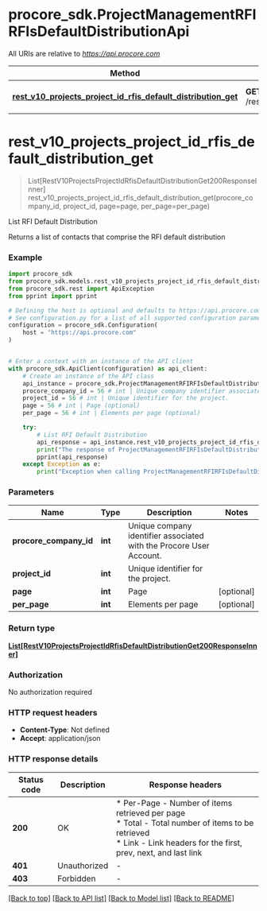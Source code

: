 # procore_sdk.ProjectManagementRFIRFIsDefaultDistributionApi

All URIs are relative to *https://api.procore.com*

Method | HTTP request | Description
------------- | ------------- | -------------
[**rest_v10_projects_project_id_rfis_default_distribution_get**](ProjectManagementRFIRFIsDefaultDistributionApi.md#rest_v10_projects_project_id_rfis_default_distribution_get) | **GET** /rest/v1.0/projects/{project_id}/rfis/default_distribution | List RFI Default Distribution


# **rest_v10_projects_project_id_rfis_default_distribution_get**
> List[RestV10ProjectsProjectIdRfisDefaultDistributionGet200ResponseInner] rest_v10_projects_project_id_rfis_default_distribution_get(procore_company_id, project_id, page=page, per_page=per_page)

List RFI Default Distribution

Returns a list of contacts that comprise the RFI default distribution

### Example


```python
import procore_sdk
from procore_sdk.models.rest_v10_projects_project_id_rfis_default_distribution_get200_response_inner import RestV10ProjectsProjectIdRfisDefaultDistributionGet200ResponseInner
from procore_sdk.rest import ApiException
from pprint import pprint

# Defining the host is optional and defaults to https://api.procore.com
# See configuration.py for a list of all supported configuration parameters.
configuration = procore_sdk.Configuration(
    host = "https://api.procore.com"
)


# Enter a context with an instance of the API client
with procore_sdk.ApiClient(configuration) as api_client:
    # Create an instance of the API class
    api_instance = procore_sdk.ProjectManagementRFIRFIsDefaultDistributionApi(api_client)
    procore_company_id = 56 # int | Unique company identifier associated with the Procore User Account.
    project_id = 56 # int | Unique identifier for the project.
    page = 56 # int | Page (optional)
    per_page = 56 # int | Elements per page (optional)

    try:
        # List RFI Default Distribution
        api_response = api_instance.rest_v10_projects_project_id_rfis_default_distribution_get(procore_company_id, project_id, page=page, per_page=per_page)
        print("The response of ProjectManagementRFIRFIsDefaultDistributionApi->rest_v10_projects_project_id_rfis_default_distribution_get:\n")
        pprint(api_response)
    except Exception as e:
        print("Exception when calling ProjectManagementRFIRFIsDefaultDistributionApi->rest_v10_projects_project_id_rfis_default_distribution_get: %s\n" % e)
```



### Parameters


Name | Type | Description  | Notes
------------- | ------------- | ------------- | -------------
 **procore_company_id** | **int**| Unique company identifier associated with the Procore User Account. | 
 **project_id** | **int**| Unique identifier for the project. | 
 **page** | **int**| Page | [optional] 
 **per_page** | **int**| Elements per page | [optional] 

### Return type

[**List[RestV10ProjectsProjectIdRfisDefaultDistributionGet200ResponseInner]**](RestV10ProjectsProjectIdRfisDefaultDistributionGet200ResponseInner.md)

### Authorization

No authorization required

### HTTP request headers

 - **Content-Type**: Not defined
 - **Accept**: application/json

### HTTP response details

| Status code | Description | Response headers |
|-------------|-------------|------------------|
**200** | OK |  * Per-Page - Number of items retrieved per page <br>  * Total - Total number of items to be retrieved <br>  * Link - Link headers for the first, prev, next, and last link <br>  |
**401** | Unauthorized |  -  |
**403** | Forbidden |  -  |

[[Back to top]](#) [[Back to API list]](../README.md#documentation-for-api-endpoints) [[Back to Model list]](../README.md#documentation-for-models) [[Back to README]](../README.md)

